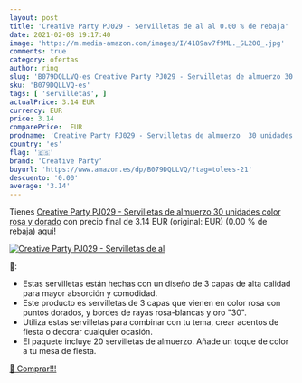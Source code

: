 ```yaml
---
layout: post
title: 'Creative Party PJ029 - Servilletas de al al 0.00 % de rebaja'
date: 2021-02-08 19:17:40
image: 'https://m.media-amazon.com/images/I/4189av7f9ML._SL200_.jpg'
comments: true
category: ofertas
author: ring
slug: 'B079DQLLVQ-es Creative Party PJ029 - Servilletas de almuerzo 30 unidades...'
sku: 'B079DQLLVQ-es'
tags: [ 'servilletas', ]
actualPrice: 3.14 EUR
currency: EUR
price: 3.14
comparePrice:  EUR
prodname: 'Creative Party PJ029 - Servilletas de almuerzo  30 unidades   color rosa y dorado'
country: 'es'
flag: '🇪🇸'
brand: 'Creative Party'
buyurl: 'https://www.amazon.es/dp/B079DQLLVQ/?tag=tolees-21'
descuento: '0.00'
average: '3.14'
---
```


Tienes [Creative Party PJ029 - Servilletas de almuerzo  30 unidades   color rosa y dorado](https://www.amazon.es/dp/B079DQLLVQ/?tag=tolees-21) con precio final de  3.14 EUR (original:  EUR) (0.00 %  de rebaja) aqui!

[![Creative Party PJ029 - Servilletas de al](https://m.media-amazon.com/images/I/4189av7f9ML._SL200_.jpg)](https://www.amazon.es/dp/B079DQLLVQ/?tag=tolees-21)

🔎:

- Estas servilletas están hechas con un diseño de 3 capas de alta calidad para mayor absorción y comodidad.
- Este producto es servilletas de 3 capas que vienen en color rosa con puntos dorados, y bordes de rayas rosa-blancas y oro "30".
- Utiliza estas servilletas para combinar con tu tema, crear acentos de fiesta o decorar cualquier ocasión.
- El paquete incluye 20 servilletas de almuerzo. Añade un toque de color a tu mesa de fiesta.

[🛒 Comprar!!!](https://www.amazon.es/dp/B079DQLLVQ/?tag=tolees-21)
